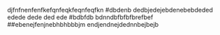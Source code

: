 djfnfnenfenfkefqnfeqkfeqnfeqfkn
#dbdenb
dedbjedejebdenebebdeded
edede
dede
ded
ede
#bdbfdb
bdnndbfbfbfbrefbef
##ebenejfenjnebhbhbbbjm
endjendnejdednnbejbejb
